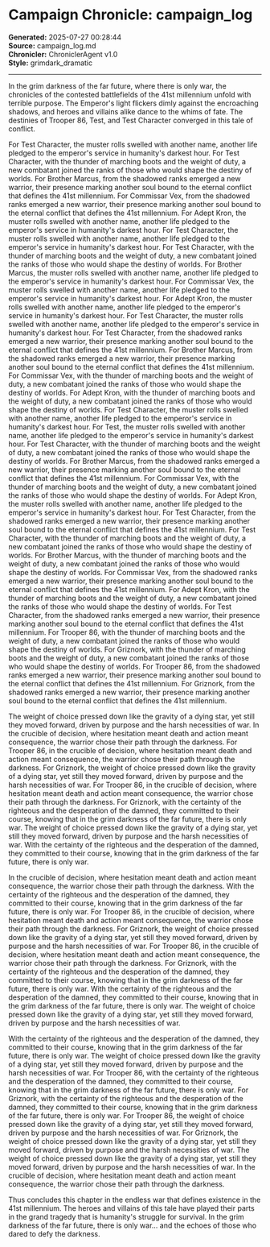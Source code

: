 # Campaign Chronicle: campaign_log

**Generated:** 2025-07-27 00:28:44  
**Source:** campaign_log.md  
**Chronicler:** ChroniclerAgent v1.0  
**Style:** grimdark_dramatic  

---

In the grim darkness of the far future, where there is only war, the chronicles of the contested battlefields of the 41st millennium unfold with terrible purpose. The Emperor's light flickers dimly against the encroaching shadows, and heroes and villains alike dance to the whims of fate. The destinies of Trooper 86, Test, and Test Character converged in this tale of conflict.

For Test Character, the muster rolls swelled with another name, another life pledged to the emperor's service in humanity's darkest hour. For Test Character, with the thunder of marching boots and the weight of duty, a new combatant joined the ranks of those who would shape the destiny of worlds. For Brother Marcus, from the shadowed ranks emerged a new warrior, their presence marking another soul bound to the eternal conflict that defines the 41st millennium. For Commissar Vex, from the shadowed ranks emerged a new warrior, their presence marking another soul bound to the eternal conflict that defines the 41st millennium. For Adept Kron, the muster rolls swelled with another name, another life pledged to the emperor's service in humanity's darkest hour. For Test Character, the muster rolls swelled with another name, another life pledged to the emperor's service in humanity's darkest hour. For Test Character, with the thunder of marching boots and the weight of duty, a new combatant joined the ranks of those who would shape the destiny of worlds. For Brother Marcus, the muster rolls swelled with another name, another life pledged to the emperor's service in humanity's darkest hour. For Commissar Vex, the muster rolls swelled with another name, another life pledged to the emperor's service in humanity's darkest hour. For Adept Kron, the muster rolls swelled with another name, another life pledged to the emperor's service in humanity's darkest hour. For Test Character, the muster rolls swelled with another name, another life pledged to the emperor's service in humanity's darkest hour. For Test Character, from the shadowed ranks emerged a new warrior, their presence marking another soul bound to the eternal conflict that defines the 41st millennium. For Brother Marcus, from the shadowed ranks emerged a new warrior, their presence marking another soul bound to the eternal conflict that defines the 41st millennium. For Commissar Vex, with the thunder of marching boots and the weight of duty, a new combatant joined the ranks of those who would shape the destiny of worlds. For Adept Kron, with the thunder of marching boots and the weight of duty, a new combatant joined the ranks of those who would shape the destiny of worlds. For Test Character, the muster rolls swelled with another name, another life pledged to the emperor's service in humanity's darkest hour. For Test, the muster rolls swelled with another name, another life pledged to the emperor's service in humanity's darkest hour. For Test Character, with the thunder of marching boots and the weight of duty, a new combatant joined the ranks of those who would shape the destiny of worlds. For Brother Marcus, from the shadowed ranks emerged a new warrior, their presence marking another soul bound to the eternal conflict that defines the 41st millennium. For Commissar Vex, with the thunder of marching boots and the weight of duty, a new combatant joined the ranks of those who would shape the destiny of worlds. For Adept Kron, the muster rolls swelled with another name, another life pledged to the emperor's service in humanity's darkest hour. For Test Character, from the shadowed ranks emerged a new warrior, their presence marking another soul bound to the eternal conflict that defines the 41st millennium. For Test Character, with the thunder of marching boots and the weight of duty, a new combatant joined the ranks of those who would shape the destiny of worlds. For Brother Marcus, with the thunder of marching boots and the weight of duty, a new combatant joined the ranks of those who would shape the destiny of worlds. For Commissar Vex, from the shadowed ranks emerged a new warrior, their presence marking another soul bound to the eternal conflict that defines the 41st millennium. For Adept Kron, with the thunder of marching boots and the weight of duty, a new combatant joined the ranks of those who would shape the destiny of worlds. For Test Character, from the shadowed ranks emerged a new warrior, their presence marking another soul bound to the eternal conflict that defines the 41st millennium. For Trooper 86, with the thunder of marching boots and the weight of duty, a new combatant joined the ranks of those who would shape the destiny of worlds. For Griznork, with the thunder of marching boots and the weight of duty, a new combatant joined the ranks of those who would shape the destiny of worlds. For Trooper 86, from the shadowed ranks emerged a new warrior, their presence marking another soul bound to the eternal conflict that defines the 41st millennium. For Griznork, from the shadowed ranks emerged a new warrior, their presence marking another soul bound to the eternal conflict that defines the 41st millennium. 

The weight of choice pressed down like the gravity of a dying star, yet still they moved forward, driven by purpose and the harsh necessities of war. In the crucible of decision, where hesitation meant death and action meant consequence, the warrior chose their path through the darkness. For Trooper 86, in the crucible of decision, where hesitation meant death and action meant consequence, the warrior chose their path through the darkness. For Griznork, the weight of choice pressed down like the gravity of a dying star, yet still they moved forward, driven by purpose and the harsh necessities of war. For Trooper 86, in the crucible of decision, where hesitation meant death and action meant consequence, the warrior chose their path through the darkness. For Griznork, with the certainty of the righteous and the desperation of the damned, they committed to their course, knowing that in the grim darkness of the far future, there is only war. The weight of choice pressed down like the gravity of a dying star, yet still they moved forward, driven by purpose and the harsh necessities of war. With the certainty of the righteous and the desperation of the damned, they committed to their course, knowing that in the grim darkness of the far future, there is only war. 

In the crucible of decision, where hesitation meant death and action meant consequence, the warrior chose their path through the darkness. With the certainty of the righteous and the desperation of the damned, they committed to their course, knowing that in the grim darkness of the far future, there is only war. For Trooper 86, in the crucible of decision, where hesitation meant death and action meant consequence, the warrior chose their path through the darkness. For Griznork, the weight of choice pressed down like the gravity of a dying star, yet still they moved forward, driven by purpose and the harsh necessities of war. For Trooper 86, in the crucible of decision, where hesitation meant death and action meant consequence, the warrior chose their path through the darkness. For Griznork, with the certainty of the righteous and the desperation of the damned, they committed to their course, knowing that in the grim darkness of the far future, there is only war. With the certainty of the righteous and the desperation of the damned, they committed to their course, knowing that in the grim darkness of the far future, there is only war. The weight of choice pressed down like the gravity of a dying star, yet still they moved forward, driven by purpose and the harsh necessities of war. 

With the certainty of the righteous and the desperation of the damned, they committed to their course, knowing that in the grim darkness of the far future, there is only war. The weight of choice pressed down like the gravity of a dying star, yet still they moved forward, driven by purpose and the harsh necessities of war. For Trooper 86, with the certainty of the righteous and the desperation of the damned, they committed to their course, knowing that in the grim darkness of the far future, there is only war. For Griznork, with the certainty of the righteous and the desperation of the damned, they committed to their course, knowing that in the grim darkness of the far future, there is only war. For Trooper 86, the weight of choice pressed down like the gravity of a dying star, yet still they moved forward, driven by purpose and the harsh necessities of war. For Griznork, the weight of choice pressed down like the gravity of a dying star, yet still they moved forward, driven by purpose and the harsh necessities of war. The weight of choice pressed down like the gravity of a dying star, yet still they moved forward, driven by purpose and the harsh necessities of war. In the crucible of decision, where hesitation meant death and action meant consequence, the warrior chose their path through the darkness.

Thus concludes this chapter in the endless war that defines existence in the 41st millennium. The heroes and villains of this tale have played their parts in the grand tragedy that is humanity's struggle for survival. In the grim darkness of the far future, there is only war... and the echoes of those who dared to defy the darkness.